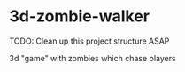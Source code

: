 3d-zombie-walker
================

TODO: Clean up this project structure ASAP

3d "game" with zombies which chase players
